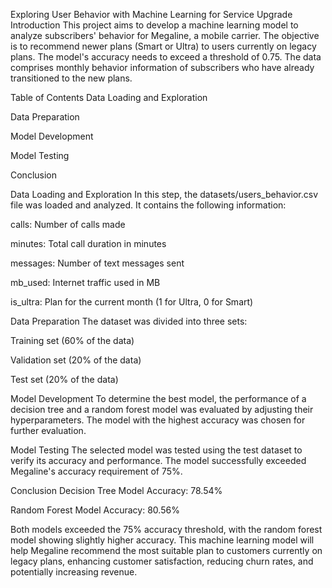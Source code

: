 Exploring User Behavior with Machine Learning for Service Upgrade
Introduction
This project aims to develop a machine learning model to analyze subscribers' behavior for Megaline, a mobile carrier. The objective is to recommend newer plans (Smart or Ultra) to users currently on legacy plans. The model's accuracy needs to exceed a threshold of 0.75. The data comprises monthly behavior information of subscribers who have already transitioned to the new plans.

Table of Contents
Data Loading and Exploration

Data Preparation

Model Development

Model Testing

Conclusion

Data Loading and Exploration
In this step, the datasets/users_behavior.csv file was loaded and analyzed. It contains the following information:

calls: Number of calls made

minutes: Total call duration in minutes

messages: Number of text messages sent

mb_used: Internet traffic used in MB

is_ultra: Plan for the current month (1 for Ultra, 0 for Smart)

Data Preparation
The dataset was divided into three sets:

Training set (60% of the data)

Validation set (20% of the data)

Test set (20% of the data)

Model Development
To determine the best model, the performance of a decision tree and a random forest model was evaluated by adjusting their hyperparameters. The model with the highest accuracy was chosen for further evaluation.

Model Testing
The selected model was tested using the test dataset to verify its accuracy and performance. The model successfully exceeded Megaline's accuracy requirement of 75%.

Conclusion
Decision Tree Model Accuracy: 78.54%

Random Forest Model Accuracy: 80.56%

Both models exceeded the 75% accuracy threshold, with the random forest model showing slightly higher accuracy. This machine learning model will help Megaline recommend the most suitable plan to customers currently on legacy plans, enhancing customer satisfaction, reducing churn rates, and potentially increasing revenue.
